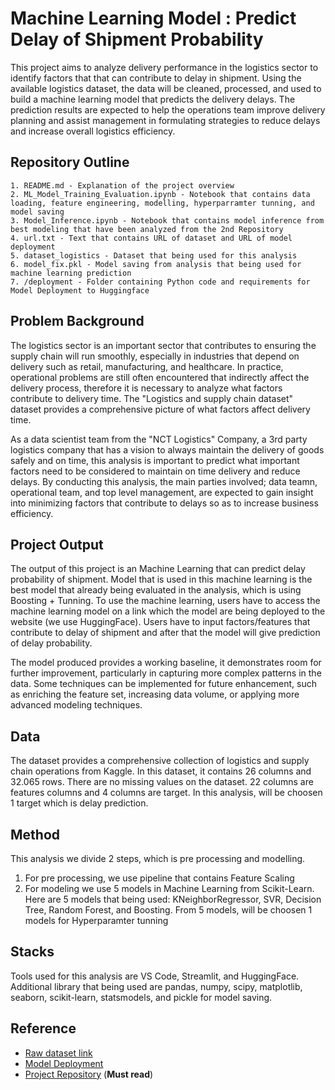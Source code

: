 # Machine Learning Model : Predict Delay of Shipment Probability

This project aims to analyze delivery performance in the logistics sector to identify factors that that can contribute to delay in shipment. Using the available logistics dataset, the data will be cleaned, processed, and used to build a machine learning model that predicts the delivery delays. The prediction results are expected to help the operations team improve delivery planning and assist management in formulating strategies to reduce delays and increase overall logistics efficiency.


## Repository Outline
```
1. README.md - Explanation of the project overview
2. ML_Model_Training_Evaluation.ipynb - Notebook that contains data loading, feature engineering, modelling, hyperparramter tunning, and model saving
3. Model_Inference.ipynb - Notebook that contains model inference from best modeling that have been analyzed from the 2nd Repository
4. url.txt - Text that contains URL of dataset and URL of model deployment
5. dataset_logistics - Dataset that being used for this analysis
6. model_fix.pkl - Model saving from analysis that being used for machine learning prediction
7. /deployment - Folder containing Python code and requirements for Model Deployment to Huggingface

```

## Problem Background
The logistics sector is an important sector that contributes to ensuring the supply chain will run smoothly, especially in industries that depend on delivery such as retail, manufacturing, and healthcare. In practice, operational problems are still often encountered that indirectly affect the delivery process, therefore it is necessary to analyze what factors contribute to delivery time. The "Logistics and supply chain dataset" dataset provides a comprehensive picture of what factors affect delivery time.

As a data scientist team from the "NCT Logistics" Company, a 3rd party logistics company that has a vision to always maintain the delivery of goods safely and on time, this analysis is important to predict what important factors need to be considered to maintain on time delivery and reduce delays. By conducting this analysis, the main parties involved; data teamn, operational team, and top level management, are expected to gain insight into minimizing factors that contribute to delays so as to increase business efficiency.


## Project Output

The output of this project is an Machine Learning that can predict delay probability of shipment. Model that is used in this machine learning is the best model that already being evaluated in the analysis, which is using Boosting + Tunning. To use the machine learning, users have to access the machine learning model on a link which the model are being deployed to the website (we use HuggingFace). Users have to input factors/features that contribute to delay of shipment and after that the model will give prediction of delay probability. 

The model produced provides a working baseline, it demonstrates room for further improvement, particularly in capturing more complex patterns in the data. Some techniques can be implemented for future enhancement, such as enriching the feature set, increasing data volume, or applying more advanced modeling techniques. 

## Data

The dataset provides a comprehensive collection of logistics and supply chain operations from Kaggle. In this dataset, it contains 26 columns and 32.065 rows. There are no missing values on the dataset. 22 columns are features columns and 4 columns are target. In this analysis, will be choosen 1 target which is delay prediction.


## Method

This analysis we divide 2 steps, which is pre processing and modelling. 
1. For pre processing, we use pipeline that contains Feature Scaling
2. For modeling we use 5 models in Machine Learning from Scikit-Learn. Here are 5 models that being used: KNeighborRegressor, SVR, Decision Tree, Random Forest, and Boosting. From 5 models, will be choosen 1 models for Hyperparamter tunning


## Stacks

Tools used for this analysis are VS Code, Streamlit, and HuggingFace. Additional library that being used are pandas, numpy, scipy, matplotlib, seaborn, scikit-learn, statsmodels, and pickle for model saving.


## Reference

- [Raw dataset link](https://www.kaggle.com/datasets/datasetengineer/logistics-and-supply-chain-dataset)
- [Model Deployment](https://huggingface.co/spaces/wandanisrina/milestoneproject2)
- [Project Repository](https://github.com/wandanisrina/ML-Predict-Delay-of-Shipment-Probability.git) (**Must read**)
